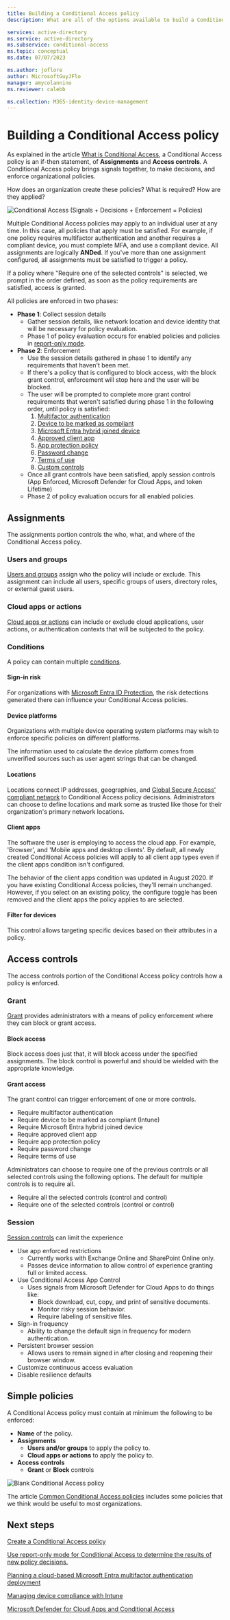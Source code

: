 ```yaml
---
title: Building a Conditional Access policy
description: What are all of the options available to build a Conditional Access policy and what do they mean?

services: active-directory
ms.service: active-directory
ms.subservice: conditional-access
ms.topic: conceptual
ms.date: 07/07/2023

ms.author: joflore
author: MicrosoftGuyJFlo
manager: amycolannino
ms.reviewer: calebb

ms.collection: M365-identity-device-management
---
```

# Building a Conditional Access policy

As explained in the article [What is Conditional Access](overview.md), a Conditional Access policy is an if-then statement, of **Assignments** and **Access controls**. A Conditional Access policy brings signals together, to make decisions, and enforce organizational policies.

How does an organization create these policies? What is required? How are they applied?

![Conditional Access (Signals + Decisions + Enforcement = Policies)](./media/concept-conditional-access-policies/conditional-access-signal-decision-enforcement.png)

Multiple Conditional Access policies may apply to an individual user at any time. In this case, all policies that apply must be satisfied. For example, if one policy requires multifactor authentication and another requires a compliant device, you must complete MFA, and use a compliant device. All assignments are logically **ANDed**. If you've more than one assignment configured, all assignments must be satisfied to trigger a policy.

If a policy where "Require one of the selected controls" is selected, we prompt in the order defined, as soon as the policy requirements are satisfied, access is granted.

All policies are enforced in two phases:

- **Phase 1**: Collect session details 
   - Gather session details, like network location and device identity that will be necessary for policy evaluation. 
   - Phase 1 of policy evaluation occurs for enabled policies and policies in [report-only mode](concept-conditional-access-report-only.md).
- **Phase 2**: Enforcement 
   - Use the session details gathered in phase 1 to identify any requirements that haven't been met. 
   - If there's a policy that is configured to block access, with the block grant control, enforcement will stop here and the user will be blocked. 
   - The user will be prompted to complete more grant control requirements that weren't satisfied during phase 1 in the following order, until policy is satisfied:  
      1. [Multifactor authentication​](concept-conditional-access-grant.md#require-multifactor-authentication)
      2. [Device to be marked as compliant](./concept-conditional-access-grant.md#require-device-to-be-marked-as-compliant)
      3. [Microsoft Entra hybrid joined device](./concept-conditional-access-grant.md#require-hybrid-azure-ad-joined-device)
      4. [Approved client app](./concept-conditional-access-grant.md#require-approved-client-app)
      5. [App protection policy](./concept-conditional-access-grant.md#require-app-protection-policy)
      6. [Password change](./concept-conditional-access-grant.md#require-password-change)
      7. [Terms of use](concept-conditional-access-grant.md#terms-of-use)
      8. [Custom controls](./concept-conditional-access-grant.md#custom-controls-preview)
   - Once all grant controls have been satisfied, apply session controls (App Enforced, Microsoft Defender for Cloud Apps, and token Lifetime) 
   - Phase 2 of policy evaluation occurs for all enabled policies. 

## Assignments

The assignments portion controls the who, what, and where of the Conditional Access policy.

### Users and groups

[Users and groups](concept-conditional-access-users-groups.md) assign who the policy will include or exclude. This assignment can include all users, specific groups of users, directory roles, or external guest users. 

### Cloud apps or actions

[Cloud apps or actions](concept-conditional-access-cloud-apps.md) can include or exclude cloud applications, user actions, or authentication contexts that will be subjected to the policy.

### Conditions

A policy can contain multiple [conditions](concept-conditional-access-conditions.md).

#### Sign-in risk

For organizations with [Microsoft Entra ID Protection](../identity-protection/overview-identity-protection.md), the risk detections generated there can influence your Conditional Access policies.

#### Device platforms

Organizations with multiple device operating system platforms may wish to enforce specific policies on different platforms. 

The information used to calculate the device platform comes from unverified sources such as user agent strings that can be changed.

#### Locations

Locations connect IP addresses, geographies, and [Global Secure Access' compliant network](/entra/global-secure-access/how-to-compliant-network) to Conditional Access policy decisions. Administrators can choose to define locations and  mark some as trusted like those for their organization's primary network locations.

#### Client apps

The software the user is employing to access the cloud app. For example, 'Browser', and 'Mobile apps and desktop clients'. By default, all newly created Conditional Access policies will apply to all client app types even if the client apps condition isn't configured.

The behavior of the client apps condition was updated in August 2020. If you have existing Conditional Access policies, they'll remain unchanged. However, if you select on an existing policy, the configure toggle has been removed and the client apps the policy applies to are selected.

#### Filter for devices

This control allows targeting specific devices based on their attributes in a policy.

## Access controls

The access controls portion of the Conditional Access policy controls how a policy is enforced.

### Grant

[Grant](concept-conditional-access-grant.md) provides administrators with a means of policy enforcement where they can block or grant access.

#### Block access

Block access does just that, it will block access under the specified assignments. The block control is powerful and should be wielded with the appropriate knowledge.

#### Grant access

The grant control can trigger enforcement of one or more controls. 

- Require multifactor authentication
- Require device to be marked as compliant (Intune)
- Require Microsoft Entra hybrid joined device
- Require approved client app
- Require app protection policy
- Require password change
- Require terms of use

Administrators can choose to require one of the previous controls or all selected controls using the following options. The default for multiple controls is to require all.

- Require all the selected controls (control and control)
- Require one of the selected controls (control or control)

### Session

[Session controls](concept-conditional-access-session.md) can limit the experience 

- Use app enforced restrictions
   - Currently works with Exchange Online and SharePoint Online only.
   - Passes device information to allow control of experience granting full or limited access.
- Use Conditional Access App Control
   - Uses signals from Microsoft Defender for Cloud Apps to do things like: 
      - Block download, cut, copy, and print of sensitive documents.
      - Monitor risky session behavior.
      - Require labeling of sensitive files.
- Sign-in frequency
   - Ability to change the default sign in frequency for modern authentication.
- Persistent browser session
   - Allows users to remain signed in after closing and reopening their browser window.
- Customize continuous access evaluation
- Disable resilience defaults 

## Simple policies

A Conditional Access policy must contain at minimum the following to be enforced:

- **Name** of the policy.
- **Assignments**
   - **Users and/or groups** to apply the policy to.
   - **Cloud apps or actions** to apply the policy to.
- **Access controls**
   - **Grant** or **Block** controls

![Blank Conditional Access policy](./media/concept-conditional-access-policies/conditional-access-blank-policy.png)

The article [Common Conditional Access policies](concept-conditional-access-policy-common.md) includes some policies that we think would be useful to most organizations.

## Next steps

[Create a Conditional Access policy](~/identity/authentication/tutorial-enable-azure-mfa.md?bc=/azure/active-directory/conditional-access/breadcrumb/toc.json&toc=/azure/active-directory/conditional-access/toc.json#create-a-conditional-access-policy)

[Use report-only mode for Conditional Access to determine the results of new policy decisions.](concept-conditional-access-report-only.md)

[Planning a cloud-based Microsoft Entra multifactor authentication deployment](~/identity/authentication/howto-mfa-getstarted.md)

[Managing device compliance with Intune](/mem/intune/protect/device-compliance-get-started)

[Microsoft Defender for Cloud Apps and Conditional Access](/defender-cloud-apps/proxy-intro-aad)
